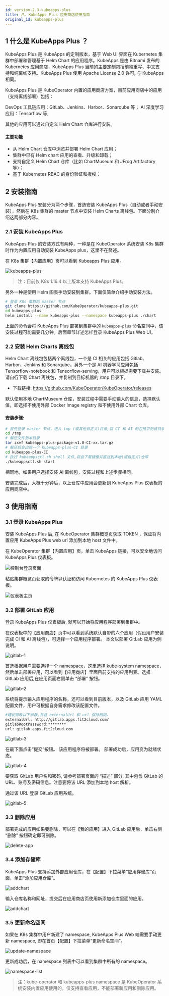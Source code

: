 ```yaml
---
id: version-2.3-kubeapps-plus
title: 八、KubeApps Plus 应用商店使用指南
original_id: kubeapps-plus
---
```


## 1 什么是 KubeApps Plus ？

KubeApps Plus 是 KubeApps 的定制版本，基于 Web UI 界面在 Kubernetes 集群中部署和管理基于 Helm Chart 的应用程序。KubeApps 是由 Bitnami 发布的 Kubernetes 应用商店，KubeApps Plus 当前的主要定制包括前端重写、中文支持和纯离线支持。KubeApps Plus 使用 Apache License 2.0 许可, 与 KubeApps 相同。

KubeApps Plus 是 KubeOperator 内置的应用商店方案，目前应用商店中的应用（支持离线部署）包括：

DevOps 工具链应用：GitLab、Jenkins、Harbor、Sonarqube 等；
AI 深度学习应用：Tensorflow 等;
       
其他的应用可以通过自定义 Helm Chart 仓库进行安装。

#### 主要功能

- 从 Helm Chart 仓库中浏览并部署 Helm Chart 应用；
- 集群中已有 Helm chart 应用的查看、升级和卸载；
- 支持自定义 Helm Chart 仓库（比如 ChartMuseum 和 JFrog Artifactory 等）；
- 基于 Kubernetes RBAC 的身份验证和授权；

## 2 安装指南

KubeApps Plus 安装分为两个步骤，首选安装 KubeApps Plus（自动或者手动安装），然后在 K8s 集群的 master 节点中安装 Helm Charts 离线包。下面分别介绍这两部分内容。

### 2.1 安装 KubeApps Plus

KubeApps Plus 的安装方式有两种，一种是在 KubeOperator 系统安装 K8s 集群时作为内置应用自动安装 KubeApps plus，这里不在赘述。

在 K8s 集群【内置应用】页可以看到 Kubeapps Plus 应用。

![kubeapps-plus](../../../img-kubeapps-plus/kubeapps-plus.png)

> 注：目前仅 K8s 1.16.4 以上版本支持 KubeApps Plus。

另外一种是使用 Helm 图表手动安装到集群。下面仅简单介绍手动安装方法。

```bash 
# 登录 K8s 集群的 master 节点
git clone https://github.com/KubeOperator/kubeapps-plus.git
cd kubeapps-plus
helm install --name kubeapps-plus --namespace kubeapps-plus ./chart
```

上面的命令会将 KubeApps Plus 部署到集群中的 `kubeapps-plus` 命名空间中，该安装过程可能需要几分钟。后面章节详述怎样登录 KubeApps Plus Web UI。 

### 2.2 安装 Helm Charts 离线包

Helm Chart 离线包包括两个离线包，一个是 CI 相关的应用包括 Gitlab、Harbor、Jenkins 和 Sonarqube，另外一个是 AI 机器学习应用包括 Tensorflow-notebook 和 Tensorflow-serving，用户可以根据需要下载并安装。
请自行下载 Chart 离线包，并复制到目标机器的 /tmp 目录下。

- 下载链接: https://github.com/KubeOperator/KubeOperator/releases

默认使用本地 ChartMuseum 仓库，安装过程中需要手动输入的信息，选择默认值，即选择不使用外部 Docker Image registry 和不使用外部 Chart 仓库。

#### 安装步骤:

```bash
# 首先登录 master 节点，进入 tmp (或其他自定义)目录,将 CI 和 AI 的包拷贝到该目录中。
cd /tmp
# 解压文件到本目录
tar zxvf kubeapps-plus-package-v1.0-CI-xx.tar.gz
# 解压后会出现一个 kubeapps-plus-CI 目录
cd kubeapps-plus-CI
# 执行 kubeappsctl.sh shell 文件,将会下载镜像并推送到本地(或自定义)仓库
./kubeappsctl.sh start
```
相同地，如果用户选择安装 AI 离线包，安装过程和上述步骤相同。

安装完成后，大概十分钟后，以上仓库中应用会更新到 KubeApps Plus 仪表板的应用商店中。

## 3 使用指南

### 3.1 登录 KubeApps Plus 

安装 KubeApps Plus 后, 在 KubeOperator 集群概览页获取 TOKEN ，保证将内置应用 KubeApps Plus web url 添加到本地 host 文件中。

 在 KubeOperator 集群【内置应用】页，单击 KubeApps 链接，可以安全地访问 KubeApps Plus 仪表板。

![控制台登录页面](../../../img-kubeapps-plus/dashboard-login.jpeg)

粘贴集群概览页获取的令牌以认证和访问 Kubernetes 的 KubeApps Plus 仪表板。

![仪表板主页](../../../img-kubeapps-plus/dashboard.png)

 ### 3.2 部署 GitLab 应用

登录 KubeApps Plus 仪表板后, 就可以开始将应用程序部署到集群中。

在仪表板中的【应用商店】页中可以看到系统默认自带的六个应用（假设用户安装完成 CI 和 AI 离线包），可选择一个应用程序部署。 本文以部署 GitLab 应用为例说明。

![gitlab-1](../../../img-kubeapps-plus/gitlab-apps.png)

首选根据用户需要选择一个 namespace，这里选择 kube-system namespace，然后单击部署应用，可以看到【应用商店】里面目前支持的应用列表。选择 GitLab 应用后,在应用页面右侧单击 “部署” 按钮。

![gitlab-2](../../../img-kubeapps-plus/gitlab-deploy.png)

系统将提示输入应用程序的名称，还可以看到目前版本，以及 GitLab 应用 YAML 配置文件，用户可根据自身需求修改该配置文件。

```bash
#建议修改以下参数,并且 externalUrl 和 url 保持相同。
externalUrl: http://gitlab.apps.fit2cloud.com/
gitlabRootPassword:********
url: gitlab.apps.fit2cloud.com
```

![gitlab-3](../../../img-kubeapps-plus/gitlab-config.png)

在最下面点击“提交”按钮。 该应用程序将被部署。 部署成功后，应用变为就绪状态。

![gitlab-4](../../../img-kubeapps-plus/gitlab-submmit.png)

要获取 GitLab 用户名和密码, 请参考部署页面的 “描述” 部分, 其中包含 GitLab 的 URL、账号及密码信息。注意要将该 URL 添加到本地 host 解析。

通过该 URL 登录 GitLab 应用系统。 

![gitlab-5](../../../img-kubeapps-plus/gitlab-dashboard.png)

### 3.3 删除应用

部署完成的应用如果要删除，可以在【我的应用】进入 GitLab 应用后，单击右侧 “删除” 按钮确定即可删除。

![delete-app](../../../img-kubeapps-plus/gitlab-delete.png)

### 3.4 添加存储库

KubeApps Plus 支持添加外部应用仓库，在【配置】下拉菜单“应用存储库“页面，单击“添加应用仓库”。

![addchart](../../../img-kubeapps-plus/add-chart.png)

输入仓库名称和网址，提交后在应用商店页使用新添加仓库里面的应用。

![addchart](../../../img-kubeapps-plus/chart-infor.png)

### 3.5 更新命名空间

如果在 K8s 集群中用户新建了 namespace, KubeApps Plus Web 端需要手动更新 namespace, 即在首页【配置】下拉菜单“更新命名空间”。

![update-namespace](../../../img-kubeapps-plus/update-namespace.png)

更新成功后，在 namespace 列表中可以看到集群中所有的 namespace。

![namespace-list](../../../img-kubeapps-plus/namespace-list.png )

> 注：kube-operator 和 kubeapps-plus namespace 是 KubeOperator 系统安装内置应用使用的，仅支持查看应用，不能部署新应用和删除应用。



